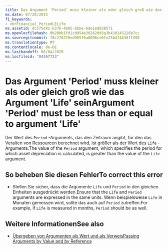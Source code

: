 ```yaml
---
title: Das Argument 'Period' muss kleiner als oder gleich groß wie das Argument 'Life' sein
ms.date: 07/20/2015
f1_keywords:
- vbrFinancial_PeriodLELife
ms.assetid: dc575d41-b376-4b05-bbbe-6de1e98385f1
ms.openlocfilehash: 0b20bb1fd1c0954e30262dd3a3b43d145226b7cc
ms.sourcegitcommit: f8c270376ed905f6a8896ce0fe25b4f4b38ff498
ms.translationtype: MT
ms.contentlocale: de-DE
ms.lasthandoff: 06/04/2020
ms.locfileid: "84367723"
---
```

# <a name="argument-period-must-be-less-than-or-equal-to-argument-life"></a><span data-ttu-id="8e9ef-102">Das Argument 'Period' muss kleiner als oder gleich groß wie das Argument 'Life' sein</span><span class="sxs-lookup"><span data-stu-id="8e9ef-102">Argument 'Period' must be less than or equal to argument 'Life'</span></span>
<span data-ttu-id="8e9ef-103">Der Wert des `Period` -Arguments, das den Zeitraum angibt, für den das Veralten von Ressourcen berechnet wird, ist größer als der Wert des `Life` -Arguments.</span><span class="sxs-lookup"><span data-stu-id="8e9ef-103">The value of the `Period` argument, which specifies the period for which asset depreciation is calculated, is greater than the value of the `Life` argument.</span></span>  
  
## <a name="to-correct-this-error"></a><span data-ttu-id="8e9ef-104">So beheben Sie diesen Fehler</span><span class="sxs-lookup"><span data-stu-id="8e9ef-104">To correct this error</span></span>  
  
- <span data-ttu-id="8e9ef-105">Stellen Sie sicher, dass die Argumente `Life` und `Period` in den gleichen Einheiten ausgedrückt werden.</span><span class="sxs-lookup"><span data-stu-id="8e9ef-105">Ensure that the `Life` and `Period` arguments are expressed in the same units.</span></span> <span data-ttu-id="8e9ef-106">Wenn beispielsweise `Life` in Monaten gemessen wird, sollte das auch auf `Period` zutreffen.</span><span class="sxs-lookup"><span data-stu-id="8e9ef-106">For example, if `Life` is measured in months, `Period` should be as well.</span></span>  
  
## <a name="see-also"></a><span data-ttu-id="8e9ef-107">Weitere Informationen</span><span class="sxs-lookup"><span data-stu-id="8e9ef-107">See also</span></span>

- [<span data-ttu-id="8e9ef-108">Übergeben von Argumenten als Wert und als Verweis</span><span class="sxs-lookup"><span data-stu-id="8e9ef-108">Passing Arguments by Value and by Reference</span></span>](../programming-guide/language-features/procedures/passing-arguments-by-value-and-by-reference.md)
